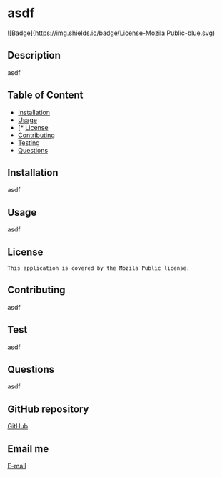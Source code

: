 
  # asdf

  ![Badge](https://img.shields.io/badge/License-Mozila Public-blue.svg)

  ## Description
  asdf

  ## Table of Content
  * [Installation](#installation)
  * [Usage](#usage)
  * [* [License](#license)
  * [Contributing](#contributing)
  * [Testing](#testing)
  * [Questions](#questions)

  ## Installation
  asdf

  ## Usage
  asdf

  ## License
  
    This application is covered by the Mozila Public license.

  ## Contributing
  asdf

  ## Test
  asdf

  ## Questions
  asdf

  ## GitHub repository
  [GitHub](asdf)

  ## Email me
  [E-mail](mailto:asdf)
